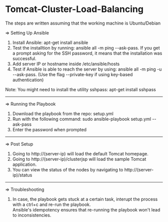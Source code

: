 # Tomcat-Cluster-Load-Balancing

The steps are written assuming that the working machine is Ubuntu/Debian

=> Setting Up Ansible  
1) Install Ansible: apt-get install ansible  
2) Test the installtion by running: ansible all -m ping --ask-pass. If you get a prompt asking for the SSH password, it means that the installation was successful.  
3) Add server IP or hostname inside /etc/ansible/hosts  
4) Test if Ansible is able to reach the server by using: ansible all -m ping -u <server-username> --ask-pass. (Use the flag --private-key if using key-based authentication)  

Note: You might need to install the utility sshpass: apt-get install sshpass

------------------------------------------------------------------------

=> Running the Playbook  
1) Download the playbook from the repo: setup.yml  
2) Run with the following command: sudo ansible-playbook setup.yml --ask-pass  
3) Enter the password when prompted

------------------------------------------------------------------------

=> Post Setup  
1) Going to http://(server-ip) will load the default Tomcat homepage.  
2) Going to http://(server-ip)/clusterjsp will load the sample Tomcat application.  
2) You can view the status of the nodes by navigating to http://(server-ip)/status  

------------------------------------------------------------------------

=> Troubleshooting  
1) In case, the playbook gets stuck at a certain task, interupt the process with a ctrl+c and re-run the playbook.  
Ansible's idempotency ensures that re-running the playbook won't lead to inconsistencies.  

